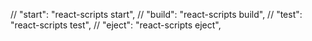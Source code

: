    // "start": "react-scripts start",
        // "build": "react-scripts build",
        // "test": "react-scripts test",
        // "eject": "react-scripts eject",
